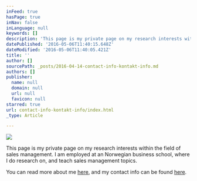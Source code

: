 ```yaml
---
inFeed: true
hasPage: true
inNav: false
inLanguage: null
keywords: []
description: 'This page is my private page on my research interests within the field of sales management. I am employed at an Norwegian business school, where I do research on, and teach sales management topics. '
datePublished: '2016-05-06T11:40:15.648Z'
dateModified: '2016-05-06T11:40:05.421Z'
title: ''
author: []
sourcePath: _posts/2016-04-14-contact-info-kontakt-info.md
authors: []
publisher:
  name: null
  domain: null
  url: null
  favicon: null
starred: true
url: contact-info-kontakt-info/index.html
_type: Article

---
```

![](https://the-grid-user-content.s3-us-west-2.amazonaws.com/b9668760-08b6-41f5-ab6e-4cc6c51e1122.jpg)

This page is my private page on my research interests within the field of sales management. I am employed at an Norwegian business school, where I do research on, and teach sales management topics. 

You can read more about me [here][0], and my contact info can be found [here][1].

[0]: https://thegrid.ai/passion-for-sales-management/about-meom-meg/
[1]: https://thegrid.ai/passion-for-sales-management/contact-info-kontakt-info/